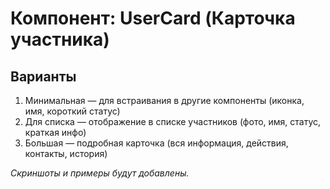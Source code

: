 # Компонент: UserCard (Карточка участника)

## Варианты
1. Минимальная — для встраивания в другие компоненты (иконка, имя, короткий статус)
2. Для списка — отображение в списке участников (фото, имя, статус, краткая инфо)
3. Большая — подробная карточка (вся информация, действия, контакты, история)

_Скриншоты и примеры будут добавлены._ 